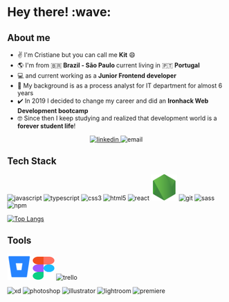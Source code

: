 <h1 align="left"> Hey there! :wave: </h1>

<h2>About me</h2>

- :v: I'm Cristiane but you can call me <strong>Kit</strong> :smile:
- :earth_americas: I'm from :brazil: <strong>Brazil - São Paulo </strong>current living in :portugal: <strong>Portugal</strong>
- :computer: and current working as a <strong>Junior Frontend developer </strong>
- :book: My background is as a process analyst for IT department for almost 6 years
- :heavy_check_mark: In 2019 I decided to change my career and did an <strong>Ironhack Web Development bootcamp</strong>
- :nerd_face: Since then I keep studying and realized that development world is a <strong>forever student life</strong>!

<p align="center">
<a href="https://www.linkedin.com/in/cristiane-koshino/">
<img src="https://img.icons8.com/cute-clipart/128/000000/linkedin.png" width="50" alt="linkedin"/>
</a>

<img src="https://img.icons8.com/cute-clipart/128/000000/gmail.png" width="45" alt="email"/>
</a>
</p>

<!--  I'm Cristiane Koshino and I started to study development in March/2020, since then I keep studying and learning with focus in Frontend development.
 
 I'm from Brazil and always worked for IT department, mostly as a process analyst, working with customer services, Itil, areas with focus in IT service management. In 2017 I decided to move to Portugal and in 2018 I thought: <em><strong>"Changed country...why not change my career?".</strong></em> -->
 
 
<h2>Tech Stack </h2>
<p align="left">
<img src="https://img.icons8.com/color/96/000000/javascript.png" width="60" alt="javascript" />

<img src="https://img.icons8.com/color/96/000000/typescript.png" width="60"  alt="typescript"/>

<img src="https://img.icons8.com/color/96/000000/css3.png" width="60"  alt="css3"/>

<img src="https://img.icons8.com/color/96/000000/html-5.png" width="60" alt="html5"/>

<img src="https://img.icons8.com/color/96/000000/react-native.png" width="60" alt="react"/>

<img src="https://raw.githubusercontent.com/devicons/devicon/master/icons/nodejs/nodejs-original.svg" width="60" alt="node"/>

<img src="https://img.icons8.com/color/96/000000/git.png" width="60"  alt="git"/>

<img src="https://img.icons8.com/color/96/000000/sass.png" width="60"  alt="sass"/>

<img src="https://img.icons8.com/color/96/000000/npm.png" width="60"  alt="npm"/>

</p>
 
 [![Top Langs](https://github-readme-stats.vercel.app/api/top-langs/?username=kitkoshino&&layout=compact&theme=radical&title_color=8E2DE2&text_color=fff)](https://github.com/kitkoshino/github-readme-stats)

 <h2>Tools</h2>
<p align="left">

<img src="icons/bitbucket.svg" width="55" height="60" alt="bitbucket" />

<img src="icons/figma.svg" width="50" height="53" alt="bitbucket" />

<img src="https://img.icons8.com/color/96/000000/trello.png" width="60" alt="trello" />

</p>
<p align="left">
 <img src="https://img.icons8.com/color/96/000000/adobe-xd.png" width="60" alt="xd"/>

<img src="https://img.icons8.com/fluent/96/000000/adobe-photoshop.png" width="60" alt="photoshop"/>

<img src="https://img.icons8.com/color/96/000000/adobe-illustrator.png" width="60" alt="illustrator"/>

<img src="https://img.icons8.com/color/96/000000/adobe-lightroom.png" width="60" alt="lightroom"/>

<img src="https://img.icons8.com/color/96/000000/adobe-premiere-pro.png" width="60" alt="premiere"/>


</p>
